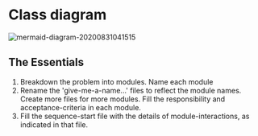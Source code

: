 # Class diagram

![mermaid-diagram-20200831041515](https://user-images.githubusercontent.com/68475914/91671038-ac566980-eb40-11ea-8af3-163d3587c2b8.png)

## The Essentials

1. Breakdown the problem into modules. Name each module
1. Rename the 'give-me-a-name...' files to reflect the module names.
Create more files for more modules.
Fill the responsibility and acceptance-criteria in each module.
1. Fill the sequence-start file with the details of module-interactions,
as indicated in that file.
